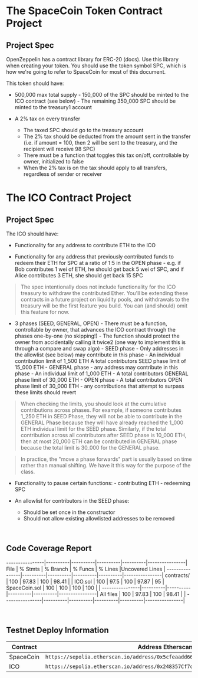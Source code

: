 # The SpaceCoin Token Contract Project

## Project Spec

OpenZeppelin has a contract library for ERC-20 (docs). Use this library when creating your token. You should use the token symbol SPC, which is how we're going to refer to SpaceCoin for most of this document.

This token should have:

- 500,000 max total supply - 150_000 of the SPC should be minted to the ICO contract (see below) - The remaining 350_000 SPC should be minted to the treasury1 account
  &nbsp;

- A 2% tax on every transfer
  - The taxed SPC should go to the treasury account
  - The 2% tax should be deducted from the amount sent in the transfer (i.e. if amount = 100, then 2 will be sent to the treasury, and the recipient will receive 98 SPC)
  - There must be a function that toggles this tax on/off, controllable by owner, initialized to false
  - When the 2% tax is on the tax should apply to all transfers, regardless of sender or receiver

# The ICO Contract Project

## Project Spec

The ICO should have:

- Functionality for any address to contribute ETH to the ICO
  &nbsp;

- Functionality for any address that previously contributed funds to redeem their ETH for SPC at a ratio of 1:5 in the OPEN phase - e.g. if Bob contributes 1 wei of ETH, he should get back 5 wei of SPC, and if Alice contributes 3 ETH, she should get back 15 SPC
  &nbsp;

> The spec intentionally does not include functionality for the ICO treasury to withdraw the contributed Ether. You'll be extending these contracts in a future project on liquidity pools, and withdrawals to the treasury will be the first feature you build. You can (and should) omit this feature for now.
> &nbsp;

- 3 phases (SEED, GENERAL, OPEN) - There must be a function, controllable by owner, that advances the ICO contract through the phases one-by-one (no skipping!) - The function should protect the owner from accidentally calling it twice2 (one way to implement this is through a compare and swap algo) - SEED phase - Only addresses in the allowlist (see below) may contribute in this phase - An individual contribution limit of 1_500 ETH
  A total contributors SEED phase limit of 15_000 ETH - GENERAL phase - any address may contribute in this phase - An individual limit of 1_000 ETH - A total contributors GENERAL phase limit of 30_000 ETH - OPEN phase - A total contributors OPEN phase limit of 30_000 ETH - any contributions that attempt to surpass these limits should revert
  &nbsp;

> When checking the limits, you should look at the cumulative contributions across phases. For example, if someone contributes 1_250 ETH in SEED Phase, they will not be able to contribute in the GENERAL Phase because they will have already reached the 1_000 ETH individual limit for the SEED phase. Similarly, if the total contribution across all contributors after SEED phase is 10_000 ETH, then at most 20_000 ETH can be contributed in GENERAL phase because the total limit is 30_000 for the GENERAL phase.
> &nbsp;

> In practice, the "move a phase forwards" part is usually based on time rather than manual shifting. We have it this way for the purpose of the class.
> &nbsp;

- Functionality to pause certain functions: - contributing ETH - redeeming SPC
  &nbsp;

- An allowlist for contributors in the SEED phase:

  - Should be set once in the constructor
  - Should not allow existing allowlisted addresses to be removed

  &nbsp;

## Code Coverage Report

----------------|----------|----------|----------|----------|----------------|
File | % Stmts | % Branch | % Funcs | % Lines |Uncovered Lines |
----------------|----------|----------|----------|----------|----------------|
contracts/ | 100 | 97.83 | 100 | 98.41 | |
ICO.sol | 100 | 97.5 | 100 | 97.87 | 95 |
SpaceCoin.sol | 100 | 100 | 100 | 100 | |
----------------|----------|----------|----------|----------|----------------|
All files | 100 | 97.83 | 100 | 98.41 | |
----------------|----------|----------|----------|----------|----------------|

&nbsp;

## Testnet Deploy Information

| Contract  | Address Etherscan Link                                                                 |
| --------- | -------------------------------------------------------------------------------------- |
| SpaceCoin | `https://sepolia.etherscan.io/address/0x5cfeaadd66ec6650f909ee99cedd7105f7708d7d#code` |
| ICO       | `https://sepolia.etherscan.io/address/0x248357Cf7c32121854f024831470ac8a140fc331#code` |
